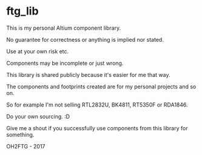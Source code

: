 # ftg_lib
This is my personal Altium component library.  

No guarantee for correctness or anything is implied nor stated.  
 
Use at your own risk etc.  

Components may be incomplete or just wrong.  
  
  
This library is shared publicly because it's easier for me that way.  
 
The components and footprints created are for my personal projects and so on.  


So for example I'm not selling RTL2832U, BK4811, RT5350F or RDA1846.  

Do your own sourcing. :D  

Give me a shout if you successfully use components from this library for something.  

OH2FTG - 2017